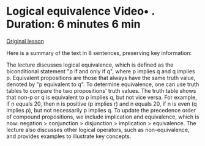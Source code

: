 # Logical equivalence Video• . Duration: 6 minutes 6 min

[Original lesson](https://www.coursera.org/learn/uol-discrete-mathematics/lecture/Mn7lM/logical-equivalence)

Here is a summary of the text in 8 sentences, preserving key information:

The lecture discusses logical equivalence, which is defined as the biconditional statement "p if and only if q", where p implies q and q implies p. Equivalent propositions are those that always have the same truth value, denoted by "p equivalent to q". To determine equivalence, one can use truth tables to compare the two propositions' truth values. The truth table shows that non-p or q is equivalent to p implies q, but not vice versa. For example, if n equals 20, then n is positive (p implies r) and n equals 20, if n is even (q implies p), but not necessarily p implies q. To update the precedence order of compound propositions, we include implication and equivalence, which is now: negation > conjunction > disjunction > implication > equivalence. The lecture also discusses other logical operators, such as non-equivalence, and provides examples to illustrate key concepts.

